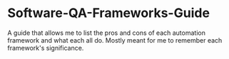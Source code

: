 # Software-QA-Frameworks-Guide
A guide that allows me to list the pros and cons of each automation framework and what each all do. Mostly meant for me to remember each framework's significance.
